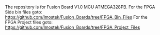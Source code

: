 The repository is for Fusion Board V1.0 MCU ATMEGA328PB. 
For the FPGA Side bin files goto: https://github.com/Imostek/Fusion_Boards/tree/FPGA_Bin_Files
For the FPGA Project files goto: https://github.com/Imostek/Fusion_Boards/tree/FPGA_Project_Files
